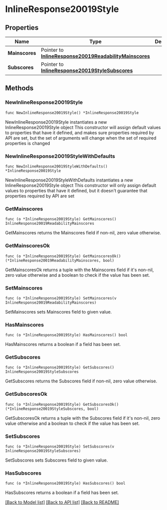 # InlineResponse20019Style

## Properties

Name | Type | Description | Notes
------------ | ------------- | ------------- | -------------
**Mainscores** | Pointer to [**InlineResponse20019ReadabilityMainscores**](InlineResponse20019ReadabilityMainscores.md) |  | [optional] 
**Subscores** | Pointer to [**InlineResponse20019StyleSubscores**](InlineResponse20019StyleSubscores.md) |  | [optional] 

## Methods

### NewInlineResponse20019Style

`func NewInlineResponse20019Style() *InlineResponse20019Style`

NewInlineResponse20019Style instantiates a new InlineResponse20019Style object
This constructor will assign default values to properties that have it defined,
and makes sure properties required by API are set, but the set of arguments
will change when the set of required properties is changed

### NewInlineResponse20019StyleWithDefaults

`func NewInlineResponse20019StyleWithDefaults() *InlineResponse20019Style`

NewInlineResponse20019StyleWithDefaults instantiates a new InlineResponse20019Style object
This constructor will only assign default values to properties that have it defined,
but it doesn't guarantee that properties required by API are set

### GetMainscores

`func (o *InlineResponse20019Style) GetMainscores() InlineResponse20019ReadabilityMainscores`

GetMainscores returns the Mainscores field if non-nil, zero value otherwise.

### GetMainscoresOk

`func (o *InlineResponse20019Style) GetMainscoresOk() (*InlineResponse20019ReadabilityMainscores, bool)`

GetMainscoresOk returns a tuple with the Mainscores field if it's non-nil, zero value otherwise
and a boolean to check if the value has been set.

### SetMainscores

`func (o *InlineResponse20019Style) SetMainscores(v InlineResponse20019ReadabilityMainscores)`

SetMainscores sets Mainscores field to given value.

### HasMainscores

`func (o *InlineResponse20019Style) HasMainscores() bool`

HasMainscores returns a boolean if a field has been set.

### GetSubscores

`func (o *InlineResponse20019Style) GetSubscores() InlineResponse20019StyleSubscores`

GetSubscores returns the Subscores field if non-nil, zero value otherwise.

### GetSubscoresOk

`func (o *InlineResponse20019Style) GetSubscoresOk() (*InlineResponse20019StyleSubscores, bool)`

GetSubscoresOk returns a tuple with the Subscores field if it's non-nil, zero value otherwise
and a boolean to check if the value has been set.

### SetSubscores

`func (o *InlineResponse20019Style) SetSubscores(v InlineResponse20019StyleSubscores)`

SetSubscores sets Subscores field to given value.

### HasSubscores

`func (o *InlineResponse20019Style) HasSubscores() bool`

HasSubscores returns a boolean if a field has been set.


[[Back to Model list]](../README.md#documentation-for-models) [[Back to API list]](../README.md#documentation-for-api-endpoints) [[Back to README]](../README.md)


